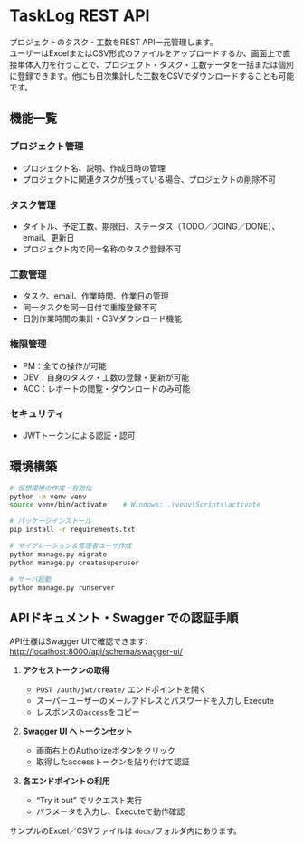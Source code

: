 # TaskLog REST API
プロジェクトのタスク・工数をREST API一元管理します。  
ユーザーはExcelまたはCSV形式のファイルをアップロードするか、画面上で直接単体入力を行うことで、プロジェクト・タスク・工数データを一括または個別に登録できます。他にも日次集計した工数をCSVでダウンロードすることも可能です。

## 機能一覧

### プロジェクト管理
- プロジェクト名、説明、作成日時の管理
- プロジェクトに関連タスクが残っている場合、プロジェクトの削除不可

### タスク管理
- タイトル、予定工数、期限日、ステータス（TODO／DOING／DONE）、email、更新日
- プロジェクト内で同一名称のタスク登録不可

### 工数管理
- タスク、email、作業時間、作業日の管理
- 同一タスクを同一日付で重複登録不可
- 日別作業時間の集計・CSVダウンロード機能

### 権限管理
- PM：全ての操作が可能
- DEV：自身のタスク・工数の登録・更新が可能
- ACC：レポートの閲覧・ダウンロードのみ可能

### セキュリティ
- JWTトークンによる認証・認可

## 環境構築
```bash
# 仮想環境の作成・有効化
python -m venv venv
source venv/bin/activate    # Windows: .\venv\Scripts\activate

# パッケージインストール
pip install -r requirements.txt

# マイグレーション＆管理者ユーザ作成
python manage.py migrate
python manage.py createsuperuser

# サーバ起動
python manage.py runserver
```

## APIドキュメント・Swagger での認証手順

API仕様はSwagger UIで確認できます:  
[http://localhost:8000/api/schema/swagger-ui/](http://localhost:8000/api/schema/swagger-ui/)

1. **アクセストークンの取得**
    - `POST /auth/jwt/create/` エンドポイントを開く
    - スーパーユーザーのメールアドレスとパスワードを入力し Execute
    - レスポンスの`access`をコピー

2. **Swagger UI へトークンセット**
    - 画面右上のAuthorizeボタンをクリック
    - 取得したaccessトークンを貼り付けて認証

3. **各エンドポイントの利用**
    - “Try it out” でリクエスト実行
    - パラメータを入力し、Executeで動作確認

サンプルのExcel／CSVファイルは `docs/`フォルダ内にあります。
